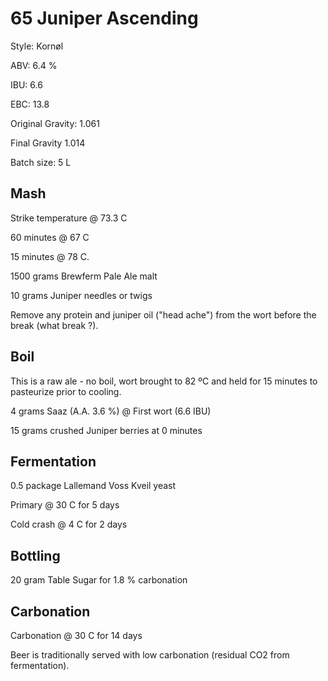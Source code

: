 # 65 Juniper Ascending

Style: Kornøl

ABV: 6.4 %

IBU: 6.6

EBC: 13.8

Original Gravity: 1.061

Final Gravity 1.014

Batch size: 5 L

## Mash

Strike temperature @ 73.3 C

60 minutes @ 67 C

15 minutes @ 78 C.

1500 grams Brewferm Pale Ale malt

10 grams Juniper needles or twigs

Remove any protein and juniper oil ("head ache") from the wort before the break (what break ?).

## Boil

This is a raw ale - no boil, wort brought to 82 ºC and held for 15 minutes to pasteurize prior to cooling. 

4 grams Saaz (A.A. 3.6 %) @ First wort (6.6 IBU)

15 grams crushed Juniper berries at 0 minutes

## Fermentation

0.5 package Lallemand Voss Kveil yeast

Primary @ 30 C for 5 days

Cold crash @ 4 C for 2 days

## Bottling

20 gram Table Sugar for 1.8 % carbonation

## Carbonation

Carbonation @ 30 C for 14 days

Beer is traditionally served with low carbonation (residual CO2 from fermentation).
